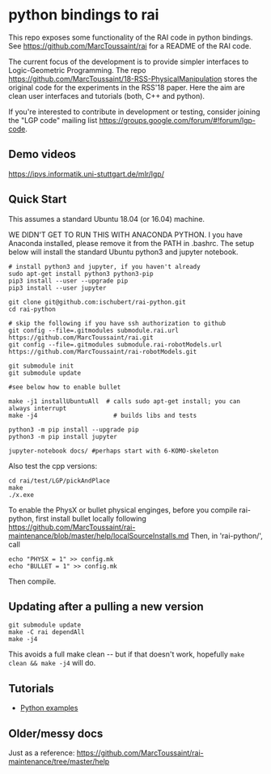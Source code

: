 # python bindings to rai

This repo exposes some functionality of the RAI code in python bindings. See https://github.com/MarcToussaint/rai for a README of the RAI code.

The current focus of the development is to provide simpler interfaces to Logic-Geometric Programming. The repo https://github.com/MarcToussaint/18-RSS-PhysicalManipulation stores the original code for the experiments in the RSS'18 paper. Here the aim are clean user interfaces and tutorials (both, C++ and python).

If you're interested to contribute in development or testing, consider joining the "LGP code" mailing list https://groups.google.com/forum/#!forum/lgp-code.

## Demo videos

https://ipvs.informatik.uni-stuttgart.de/mlr/lgp/

## Quick Start

This assumes a standard Ubuntu 18.04 (or 16.04) machine.

WE DIDN'T GET TO RUN THIS WITH ANACONDA PYTHON. I you have Anaconda
installed, please remove it from the PATH in .bashrc. The setup below will
install the standard Ubuntu python3 and jupyter notebook.

```
# install python3 and jupyter, if you haven't already
sudo apt-get install python3 python3-pip
pip3 install --user --upgrade pip
pip3 install --user jupyter 
```


```
git clone git@github.com:ischubert/rai-python.git
cd rai-python

# skip the following if you have ssh authorization to github
git config --file=.gitmodules submodule.rai.url https://github.com/MarcToussaint/rai.git
git config --file=.gitmodules submodule.rai-robotModels.url https://github.com/MarcToussaint/rai-robotModels.git

git submodule init
git submodule update

#see below how to enable bullet

make -j1 installUbuntuAll  # calls sudo apt-get install; you can always interrupt
make -j4                     # builds libs and tests

python3 -m pip install --upgrade pip
python3 -m pip install jupyter

jupyter-notebook docs/ #perhaps start with 6-KOMO-skeleton
```

Also test the cpp versions:
```
cd rai/test/LGP/pickAndPlace
make
./x.exe
```

To enable the PhysX or bullet physical enginges, before you compile rai-python, first install bullet locally following
https://github.com/MarcToussaint/rai-maintenance/blob/master/help/localSourceInstalls.md
Then, in 'rai-python/', call
```
echo "PHYSX = 1" >> config.mk
echo "BULLET = 1" >> config.mk
```
Then compile.

## Updating after a pulling a new version

```
git submodule update
make -C rai dependAll
make -j4
```
This avoids a full make clean -- but if that doesn't work, hopefully `make clean && make -j4` will do.


## Tutorials

* [Python examples](docs/)

## Older/messy docs

Just as a reference: https://github.com/MarcToussaint/rai-maintenance/tree/master/help
